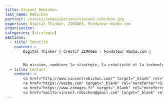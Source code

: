 ```yaml
---
title: Vincent Rebichon
last_name: Rebichon
portrait: /assets/images/persons/vincent-rebichon.jpg
expertise: Digital Thinker, ZIMAGES, Fondateur Wazbe.com
organization:
categories: [strategie]
sections:
  - title: Identité
    content: >
        Digital Thinker 🧠 Créatif ZIMAGES 💡 Fondateur Wazbe.com 🚀


        Ma mission, combiner la stratégie, la créativité et la technologie pour pouvoir offrir des expériences numériques saisissantes sur tous les canaux et appareils. Mon objectif, améliorer la façon dont les marques communiquent dans le monde numérique. Beau et intelligent vont de pair. Avec passion je conçois et crée des produits numériques qui se connectent avec les gens.
  - title: Contact
    content: >
        <a href="http://www.vincentrebichon.com/" target="_blank" rel="noreferrer">Site</a> –
        <a href="https://wazbe.com" target="_blank" rel="noreferrer">Site Wazbe.com</a> –
        <a href="https://www.zimages.fr" target="_blank" rel="noreferrer">Site ZIMAGES</a> –
        <a href="mailto:vincent.rebichon@gmail.com" target="_blank" rel="noreferrer">Mail</a>
---
```


